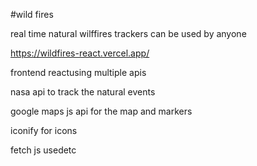 #wild fires

real time natural wilffires trackers can be used by anyone 

https://wildfires-react.vercel.app/

frontend reactusing multiple apis

nasa api to track the natural events

google maps js api for the map and markers

iconify for icons

fetch js usedetc
